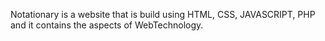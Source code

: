 Notationary is a website that is build using HTML, CSS, JAVASCRIPT, PHP and it contains the aspects of WebTechnology.
